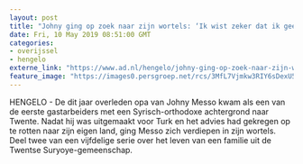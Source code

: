 ```yaml
---
layout: post
title: "Johny ging op zoek naar zijn wortels: ‘Ik wist zeker dat ik geen Turk was’"
date: Fri, 10 May 2019 08:51:00 GMT
categories: 
- overijssel 
- hengelo 
externe_link: "https://www.ad.nl/hengelo/johny-ging-op-zoek-naar-zijn-wortels-ik-wist-zeker-dat-ik-geen-turk-was~a717375f/"
feature_image: "https://images0.persgroep.net/rcs/3MfL7Vjmkw3RIY6sDexU5GoYDF4/diocontent/146117408/_fitwidth/400/?appId=21791a8992982cd8da851550a453bd7f&quality=0.7"
---
```


HENGELO - De dit jaar overleden opa van Johny Messo kwam als een van de eerste gastarbeiders met een Syrisch-orthodoxe achtergrond naar Twente. Nadat hij was uitgemaakt voor Turk en het advies had gekregen op te rotten naar zijn eigen land, ging Messo zich verdiepen in zijn wortels. Deel twee van een vijfdelige serie over het leven van een familie uit de Twentse Suryoye-gemeenschap.
